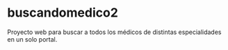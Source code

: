 # buscandomedico2
Proyecto web para buscar a todos los médicos de distintas especialidades en un solo portal.
